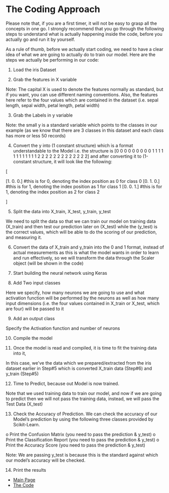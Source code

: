 # The Coding Approach

Please note that, if you are a first timer, it will not be easy to grasp all the concepts in one go. I strongly recommend that you go through the following steps to understand what is actually happening inside the code, before you actually go and run it by yourself. 

As a rule of thumb, before we actually start coding, we need to have a clear idea of what we are going to actually do to train our model. Here are the steps we actually be performing in our code:

1.	Load the iris Dataset

2.	Grab the features in X variable

Note: The capital X is used to denote the features normally as standard, but if you want, you can use different naming conventions. Also, the features here refer to the four values which are contained in the dataset (i.e. sepal length, sepal width, petal length, petal width)

3.	Grab the Labels in y variable

Note: the small y is a standard variable which points to the classes in our example (as we know that there are 3 classes in this dataset and each class has more or less 50 records)

4.	Convert the y into (1 constant structure) which is a format understandable to the Model
i.e. the structure is [0 0 0 0 0 0 0 0 0 1 1 1 1 1 1 1 1 1 1 1 1 2 2 2 2 2 2 2 2 2 2 2 2 2] and after converting it to (1-constant structure, it will look like the following:

[

[1. 0. 0.] #this is for 0, denoting the index position as 0 for class 0
[0. 1. 0.] #this is for 1, denoting the index position as 1 for class 1
[0. 0. 1.] #this is for 1, denoting the index position as 2 for class 2

]

5.	Split the data into X_train, X_test, y_train, y_test

We need to split the data so that we can train our model on training data (X_train) and then test our prediction later on (X_test) while the (y_test) is the correct values, which will be able to do the scoring of our prediction, and measuring it.

6.	 Convert the data of X_train and y_train into the 0 and 1 format, instead of actual measurements as this is what the model wants in order to learn and run effectively, so we will transform the data through the Scaler object (will be shown in the code)

7.	Start building the neural network using Keras

8.	Add Two input classes 

Here we specify, how many neurons we are going to use and what activation function will be performed by the neurons as well as how many input dimensions (i.e. the four values contained in X_train or X_test, which are four) will be passed to it

9.	Add an output class 

Specify the Activation function and number of neurons

10.	Compile the model

11.	Once the model is read and compiled, it is time to fit the training data into it, 

In this case, we’ve the data which we prepared/extracted from the iris dataset earlier in Step#5 
which is converted X_train data (Step#6) and y_train (Step#5)

12.	Time to Predict, because out Model is now trained.

Note that we used training data to train our model, and now if we are going to predict then we will not pass the training data, instead, we will pass the Test Data (X_test)

13.	Check the Accuracy of Prediction. We can check the accuracy of our Model’s prediction by using the following three classes provided by Scikit-Learn.

o	Print the Confusion Matrix (you need to pass the prediction & y_test)
o	Print the Classification Report (you need to pass the prediction & y_test)
o	Print the Accuracy Score (you need to pass the prediction & y_test)

Note: We are passing y_test is because this is the standard against which our model’s accuracy will be checked.

14.	Print the results

- [Main Page](README.md)
- [The Code](source/iris-keras.py)
